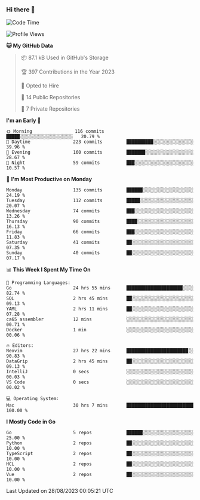 ### Hi there 👋
<!--![visitors](https://visitor-badge.glitch.me/badge?page_id=d0zingcat)-->
<!--
**d0zingcat/d0zingcat** is a ✨ _special_ ✨ repository because its `README.md` (this file) appears on your GitHub profile.

Here are some ideas to get you started:

- 🔭 I’m currently working on ...
- 🌱 I’m currently learning ...
- 👯 I’m looking to collaborate on ...
- 🤔 I’m looking for help with ...
- 💬 Ask me about ...
- 📫 How to reach me: ...
- 😄 Pronouns: ...
- ⚡ Fun fact: ...
-->
<!--START_SECTION:waka-->
![Code Time](http://img.shields.io/badge/Code%20Time-2%2C981%20hrs%2043%20mins-blue)

![Profile Views](http://img.shields.io/badge/Profile%20Views-0-blue)

**🐱 My GitHub Data** 

> 📦 87.1 kB Used in GitHub's Storage 
 > 
> 🏆 397 Contributions in the Year 2023
 > 
> 💼 Opted to Hire
 > 
> 📜 14 Public Repositories 
 > 
> 🔑 7 Private Repositories 
 > 
**I'm an Early 🐤** 

```text
🌞 Morning                116 commits         █████░░░░░░░░░░░░░░░░░░░░   20.79 % 
🌆 Daytime                223 commits         ██████████░░░░░░░░░░░░░░░   39.96 % 
🌃 Evening                160 commits         ███████░░░░░░░░░░░░░░░░░░   28.67 % 
🌙 Night                  59 commits          ███░░░░░░░░░░░░░░░░░░░░░░   10.57 % 
```
📅 **I'm Most Productive on Monday** 

```text
Monday                   135 commits         ██████░░░░░░░░░░░░░░░░░░░   24.19 % 
Tuesday                  112 commits         █████░░░░░░░░░░░░░░░░░░░░   20.07 % 
Wednesday                74 commits          ███░░░░░░░░░░░░░░░░░░░░░░   13.26 % 
Thursday                 90 commits          ████░░░░░░░░░░░░░░░░░░░░░   16.13 % 
Friday                   66 commits          ███░░░░░░░░░░░░░░░░░░░░░░   11.83 % 
Saturday                 41 commits          ██░░░░░░░░░░░░░░░░░░░░░░░   07.35 % 
Sunday                   40 commits          ██░░░░░░░░░░░░░░░░░░░░░░░   07.17 % 
```


📊 **This Week I Spent My Time On** 

```text
💬 Programming Languages: 
Go                       24 hrs 55 mins      █████████████████████░░░░   82.74 % 
SQL                      2 hrs 45 mins       ██░░░░░░░░░░░░░░░░░░░░░░░   09.13 % 
YAML                     2 hrs 11 mins       ██░░░░░░░░░░░░░░░░░░░░░░░   07.28 % 
ca65 assembler           12 mins             ░░░░░░░░░░░░░░░░░░░░░░░░░   00.71 % 
Docker                   1 min               ░░░░░░░░░░░░░░░░░░░░░░░░░   00.06 % 

🔥 Editors: 
Neovim                   27 hrs 22 mins      ███████████████████████░░   90.83 % 
DataGrip                 2 hrs 45 mins       ██░░░░░░░░░░░░░░░░░░░░░░░   09.13 % 
IntelliJ                 0 secs              ░░░░░░░░░░░░░░░░░░░░░░░░░   00.03 % 
VS Code                  0 secs              ░░░░░░░░░░░░░░░░░░░░░░░░░   00.02 % 

💻 Operating System: 
Mac                      30 hrs 7 mins       █████████████████████████   100.00 % 
```

**I Mostly Code in Go** 

```text
Go                       5 repos             ██████░░░░░░░░░░░░░░░░░░░   25.00 % 
Python                   2 repos             ██░░░░░░░░░░░░░░░░░░░░░░░   10.00 % 
TypeScript               2 repos             ██░░░░░░░░░░░░░░░░░░░░░░░   10.00 % 
HCL                      2 repos             ██░░░░░░░░░░░░░░░░░░░░░░░   10.00 % 
Vue                      2 repos             ██░░░░░░░░░░░░░░░░░░░░░░░   10.00 % 
```




 Last Updated on 28/08/2023 00:05:21 UTC
<!--END_SECTION:waka-->

